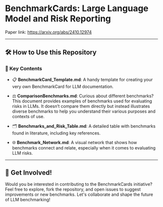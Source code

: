 # BenchmarkCards: Large Language Model and Risk Reporting 

Paper link: https://arxiv.org/abs/2410.12974

---

## 🛠️ How to Use this Repository

### 🔗 Key Contents

- 📋 **BenchmarkCard_Template.md**: A handy template for creating your very own BenchmarkCard for LLM documentation. 

- ⚖️ **ComparisonBenchmarks.md**: Curious about different benchmarks? This document provides examples of benchmarks used for evaluating risks in LLMs. It doesn’t compare them directly but instead illustrates diverse benchmarks to help you understand their various purposes and contexts of use. 
- 🗂 **Benchmarks_and_Risk_Table.md**: A detailed table with benchmarks found in literature, including key references.
- 🌐 **Benchmark_Network.md**:  A visual network that shows how benchmarks connect and relate, especially when it comes to evaluating LLM risks.

---
## 🤝 **Get Involved!**
Would you be interested in contributing to the BenchmarkCards initiative? Feel free to explore, fork the repository, and open issues to suggest improvements or new benchmarks. Let's collaborate and shape the future of LLM benchmarking!


